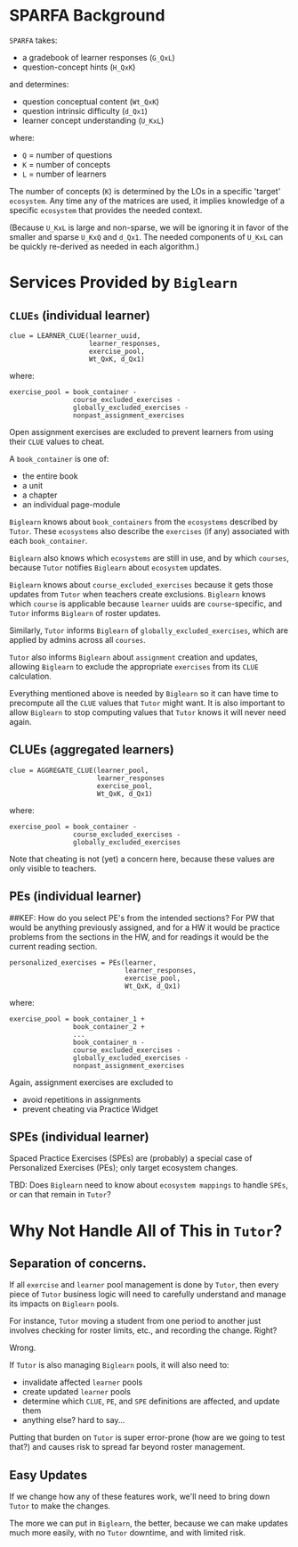 # SPARFA Background

`SPARFA` takes:
* a gradebook of learner responses (`G_QxL`)
* question-concept hints (`H_QxK`)

and determines:
* question conceptual content (`Wt_QxK`)
* question intrinsic difficulty (`d_Qx1`)
* learner concept understanding (`U_KxL`)

where:
* `Q` = number of questions
* `K` = number of concepts
* `L` = number of learners

The number of concepts (`K`)
is determined by the LOs
in a specific 'target' `ecosystem`.
Any time any of the matrices are used,
it implies knowledge of a specific `ecosystem`
that provides the needed context.

(Because `U_KxL` is large and non-sparse,
we will be ignoring it
in favor of the smaller and sparse
`U_KxQ` and `d_Qx1`.
The needed components of `U_KxL`
can be quickly re-derived as needed
in each algorithm.)

# Services Provided by `Biglearn`

## `CLUEs` (individual learner)
```
clue = LEARNER_CLUE(learner_uuid,
                    learner_responses,
                    exercise_pool,
                    Wt_QxK, d_Qx1) 
```
where:
```
exercise_pool = book_container -
                course_excluded_exercises -
                globally_excluded_exercises -
                nonpast_assignment_exercises
```
Open assignment exercises are excluded
to prevent learners from using their `CLUE` values
to cheat.

A `book_container` is one of:
* the entire book
* a unit
* a chapter
* an individual page-module

`Biglearn` knows about `book_containers`
from the `ecosystems` described by `Tutor`.
These `ecosystems` also describe the `exercises` (if any) 
associated with each `book_container`.

`Biglearn` also knows which `ecosystems`
are still in use,
and by which `courses`,
because `Tutor` notifies `Biglearn`
about `ecosystem` updates.

`Biglearn` knows about `course_excluded_exercises`
because it gets those updates from `Tutor`
when teachers create exclusions.
`Biglearn` knows which `course` is applicable
because `learner` uuids are `course`-specific,
and `Tutor` informs `Biglearn` of roster updates.

Similarly, `Tutor` informs `Biglearn`
of `globally_excluded_exercises`,
which are applied by admins across all `courses`.

`Tutor` also informs `Biglearn`
about `assignment` creation and updates,
allowing `Biglearn` 
to exclude the appropriate `exercises`
from its `CLUE` calculation.

Everything mentioned above is needed by `Biglearn`
so it can have time to precompute all the `CLUE` values
that `Tutor` might want.
It is also important to allow `Biglearn`
to stop computing values that `Tutor`
knows it will never need again.

## CLUEs (aggregated learners)
```
clue = AGGREGATE_CLUE(learner_pool,
                      learner_responses
                      exercise_pool,
                      Wt_QxK, d_Qx1)
```
where:
```
exercise_pool = book_container -
                course_excluded_exercises -
                globally_excluded_exercises
```
Note that cheating is not (yet) a concern here,
because these values are only visible to teachers.


## PEs (individual learner)
##KEF: How do you select PE's from the intended sections? For PW that would be anything previously assigned, and for a HW it would be practice problems from the sections in the HW, and for readings it would be the current reading section.
```
personalized_exercises = PEs(learner,
                             learner_responses,
                             exercise_pool,
                             Wt_QxK, d_Qx1)
```
where:
```
exercise_pool = book_container_1 +
                book_container_2 +
                ...
                book_container_n -
                course_excluded_exercises -
                globally_excluded_exercises -
                nonpast_assignment_exercises
```
Again, assignment exercises are excluded to
* avoid repetitions in assignments
* prevent cheating via Practice Widget

## SPEs (individual learner)

Spaced Practice Exercises (SPEs)
are (probably) a special case of Personalized Exercises (PEs);
only target ecosystem changes.

TBD: Does `Biglearn` need to know about `ecosystem mappings` to handle `SPEs`, or can that remain in `Tutor`?

# Why Not Handle All of This in `Tutor`?

## Separation of concerns.

If all `exercise` and `learner` pool management is done by `Tutor`,
then every piece of `Tutor` business logic
will need to carefully understand and manage
its impacts on `Biglearn` pools.

For instance, 
`Tutor` moving a student from one period to another
just involves checking for roster limits, etc.,
and recording the change.  Right?

Wrong.

If `Tutor` is also managing `Biglearn` pools,
it will also need to:
* invalidate affected `learner` pools
* create updated `learner` pools
* determine which `CLUE`, `PE`, and `SPE` definitions are affected, and update them
* anything else? hard to say...

Putting that burden on `Tutor`
is super error-prone
(how are we going to test that?)
and causes risk to spread
far beyond roster management.

## Easy Updates

If we change how any of these features work,
we'll need to bring down `Tutor`
to make the changes.

The more we can put in `Biglearn`, the better,
because we can make updates much more easily,
with no `Tutor` downtime,
and with limited risk.
